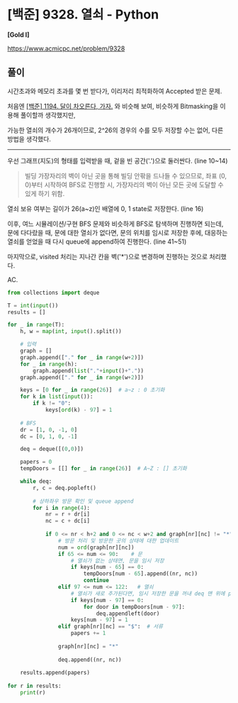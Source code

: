 # [백준] 9328. 열쇠 - Python

**[Gold I]**



https://www.acmicpc.net/problem/9328



## 풀이

시간초과와 메모리 초과를 몇 번 받다가, 이리저리 최적화하여 Accepted 받은 문제.



처음엔 [[백준] 1194. 달이 차오른다, 가자.](https://wondev.tistory.com/218) 와 비슷해 보여, 비슷하게 Bitmasking을 이용해 풀이할까 생각했지만,

가능한 열쇠의 개수가 26개이므로, 2^26의 경우의 수를 모두 저장할 수는 없어, 다른 방법을 생각했다.

---

우선 그래프(지도)의 형태를 입력받을 때, 겉을 빈 공간('.')으로 둘러싼다. (line 10~14)

> 빌딩 가장자리의 벽이 아닌 곳을 통해 빌딩 안팎을 드나들 수 있으므로,
> 좌표 (0, 0)부터 시작하여 BFS로 진행할 시, 가장자리의 벽이 아닌 모든 곳에 도달할 수 있게 하기 위함.



열쇠 보유 여부는 길이가 26(a~z)인 배열에 0, 1 state로 저장한다. (line 16)



이후, 여느 시뮬레이션/구현 BFS 문제와 비슷하게 BFS로 탐색하며 진행하면 되는데,
문에 다다랐을 때, 문에 대한 열쇠가 없다면,
문의 위치를 임시로 저장한 후에, 대응하는 열쇠를 얻었을 때 다시 queue에 append하여 진행한다.
(line 41~51)



마지막으로, visited 처리는 지나간 칸을 벽('*')으로 변경하며 진행하는 것으로 처리했다.



AC.

```python
from collections import deque

T = int(input())
results = []

for _ in range(T):
    h, w = map(int, input().split())

    # 입력
    graph = []
    graph.append(["." for _ in range(w+2)])
    for _ in range(h):
        graph.append(list("."+input()+"."))
    graph.append(["." for _ in range(w+2)])

    keys = [0 for _ in range(26)]  # a~z : 0 초기화
    for k in list(input()):
        if k != "0":
            keys[ord(k) - 97] = 1
            
    # BFS
    dr = [1, 0, -1, 0]
    dc = [0, 1, 0, -1]

    deq = deque([(0,0)])

    papers = 0
    tempDoors = [[] for _ in range(26)]  # A~Z : [] 초기화

    while deq:
        r, c = deq.popleft()
        
        # 상하좌우 방문 확인 및 queue append
        for i in range(4):
            nr = r + dr[i]
            nc = c + dc[i]
            
            if 0 <= nr < h+2 and 0 <= nc < w+2 and graph[nr][nc] != "*":
                # 방문 처리 및 방문한 곳의 상태에 대한 업데이트
                num = ord(graph[nr][nc])
                if 65 <= num <= 90:    # 문
                    # 열쇠가 없는 상태면, 문을 임시 저장
                    if keys[num - 65] == 0:
                        tempDoors[num - 65].append((nr, nc))
                        continue
                elif 97 <= num <= 122:   # 열쇠
                    # 열쇠가 새로 추가된다면, 임시 저장한 문을 꺼내 deq 맨 위에 push
                    if keys[num - 97] == 0:
                        for door in tempDoors[num - 97]:
                            deq.appendleft(door)
                    keys[num - 97] = 1
                elif graph[nr][nc] == "$":  # 서류
                    papers += 1
                
                graph[nr][nc] = "*"
                
                deq.append((nr, nc))
            
    results.append(papers)
    
for r in results:
    print(r)
```

